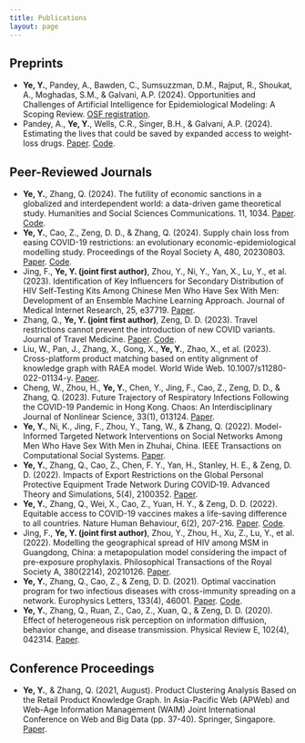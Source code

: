 ```yaml
---
title: Publications
layout: page
---
```


<h2>Preprints</h2> 
<ul>
    <li><b>Ye, Y.</b>, Pandey, A., Bawden, C., Sumsuzzman, D.M., Rajput, R., Shoukat, A., Moghadas, S.M., & Galvani, A.P. (2024). Opportunities and Challenges of Artificial Intelligence for Epidemiological Modeling: A Scoping Review. <a href="https://doi.org/10.17605/OSF.IO/E8ZG7">OSF registration</a>. </li>
    <li>Pandey, A., <b>Ye, Y.</b>, Wells, C.R., Singer, B.H., & Galvani, A.P. (2024). Estimating the lives that could be saved by expanded access to weight-loss drugs. <a href="https://www.medrxiv.org/content/10.1101/2024.06.27.24309551v1">Paper</a>. <a href="https://github.com/jianan0099/ObesityInaccessibility">Code</a>.</li>
</ul>

<h2>Peer-Reviewed Journals</h2> 
<ul>
    <li><b>Ye, Y.</b>, Zhang, Q. (2024). The futility of economic sanctions in a globalized and interdependent world: a data-driven game theoretical study. Humanities and Social Sciences Communications. 11, 1034. <a href="https://www.nature.com/articles/s41599-024-03518-z">Paper</a>. <a href="https://github.com/jianan0099/sanctions">Code</a>. </li>
    <li><b>Ye, Y.</b>, Cao, Z., Zeng, D. D., & Zhang, Q. (2024). Supply chain loss from easing COVID-19 restrictions: an evolutionary economic-epidemiological modelling study. Proceedings of the Royal Society A, 480, 20230803. <a href="https://royalsocietypublishing.org/doi/full/10.1098/rspa.2023.0803">Paper</a>. <a href="https://github.com/jianan0099/EcoEpi">Code</a>.</li>
    <li>Jing, F., <b>Ye, Y. (joint first author)</b>, Zhou, Y., Ni, Y., Yan, X., Lu, Y., et al. (2023). Identification of Key Influencers for Secondary Distribution of HIV Self-Testing Kits Among Chinese Men Who Have Sex With Men: Development of an Ensemble Machine Learning Approach. Journal of Medical Internet Research, 25, e37719. <a href="https://www.jmir.org/2023/1/e37719/">Paper</a>. </li>
    <li>Zhang, Q., <b>Ye, Y. (joint first author)</b>, Zeng, D. D. (2023). Travel restrictions cannot prevent the introduction of new COVID variants. Journal of Travel Medicine. <a href="https://academic.oup.com/jtm/advance-article-abstract/doi/10.1093/jtm/taad066/7169126?login=true">Paper</a>. <a href="https://github.com/jianan0099/EffectiveDistance">Code</a>. </li>
    <li>Liu, W., Pan, J., Zhang, X., Gong, X., <b>Ye, Y.</b>, Zhao, X., et al. (2023). Cross-platform product matching based on entity alignment of knowledge graph with RAEA model. World Wide Web. 10.1007/s11280-022-01134-y. <a href="https://link.springer.com/article/10.1007/s11280-022-01134-y">Paper</a>. </li>
    <li>Cheng, W., Zhou, H., <b>Ye, Y.</b>, Chen, Y., Jing, F., Cao, Z., Zeng, D. D., & Zhang, Q. (2023). Future Trajectory of Respiratory Infections Following the COVID-19 Pandemic in Hong Kong. Chaos: An Interdisciplinary Journal of Nonlinear Science, 33(1), 013124. <a href="https://aip.scitation.org/doi/10.1063/5.0123870">Paper</a>. </li>
    <li><b>Ye, Y.</b>, Ni, K., Jing, F., Zhou, Y., Tang, W., & Zhang, Q. (2022). Model-Informed Targeted Network Interventions on Social Networks Among Men Who Have Sex With Men in Zhuhai, China. IEEE Transactions on Computational Social Systems. <a href="https://ieeexplore.ieee.org/abstract/document/9940227">Paper</a>. </li>
    <li><b>Ye, Y.</b>, Zhang, Q., Cao, Z., Chen, F. Y., Yan, H., Stanley, H. E., & Zeng, D. D. (2022). Impacts of Export Restrictions on the Global Personal Protective Equipment Trade Network During COVID‐19. Advanced Theory and Simulations, 5(4), 2100352. <a href="https://onlinelibrary.wiley.com/doi/full/10.1002/adts.202100352">Paper</a>. </li>
    <li><b>Ye, Y.</b>, Zhang, Q., Wei, X., Cao, Z., Yuan, H. Y., & Zeng, D. D. (2022). Equitable access to COVID-19 vaccines makes a life-saving difference to all countries. Nature Human Behaviour, 6(2), 207-216. <a href="https://www.nature.com/articles/s41562-022-01289-8">Paper</a>. <a href="https://github.com/jianan0099/VacEquity">Code</a>. </li>
    <li>Jing, F., <b>Ye, Y. (joint first author)</b>, Zhou, Y., Zhou, H., Xu, Z., Lu, Y., et al. (2022). Modelling the geographical spread of HIV among MSM in Guangdong, China: a metapopulation model considering the impact of pre-exposure prophylaxis. Philosophical Transactions of the Royal Society A, 380(2214), 20210126. <a href="https://royalsocietypublishing.org/doi/full/10.1098/rsta.2021.0126">Paper</a>. </li>
    <li><b>Ye, Y.</b>, Zhang, Q., Cao, Z., & Zeng, D. D. (2021). Optimal vaccination program for two infectious diseases with cross-immunity spreading on a network. Europhysics Letters, 133(4), 46001. <a href="https://iopscience.iop.org/article/10.1209/0295-5075/133/46001/meta">Paper</a>. <a href="https://github.com/jianan0099/VAC_">Code</a>.</li>
    <li><b>Ye, Y.</b>, Zhang, Q., Ruan, Z., Cao, Z., Xuan, Q., & Zeng, D. D. (2020). Effect of heterogeneous risk perception on information diffusion, behavior change, and disease transmission. Physical Review E, 102(4), 042314. <a href="https://journals.aps.org/pre/abstract/10.1103/PhysRevE.102.042314">Paper</a>. </li>
</ul>

<h2>Conference Proceedings</h2> 
<ul>
<li><b>Ye, Y.</b>, & Zhang, Q. (2021, August). Product Clustering Analysis Based on the Retail Product Knowledge Graph. In Asia-Pacific Web (APWeb) and Web-Age Information Management (WAIM) Joint International Conference on Web and Big Data (pp. 37-40). Springer, Singapore. <a href="https://link.springer.com/chapter/10.1007/978-981-16-8143-1_4">Paper</a>.</li>
</ul>
